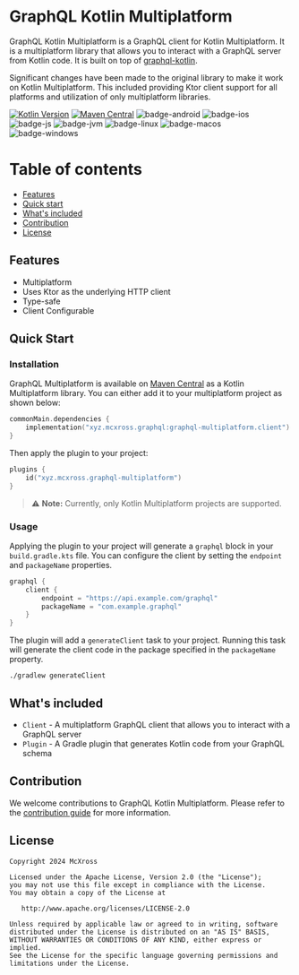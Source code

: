 # GraphQL Kotlin Multiplatform

GraphQL Kotlin Multiplatform is a GraphQL client for Kotlin Multiplatform. It is a multiplatform library that allows you
to interact with a GraphQL server from Kotlin code.
It is built on top of [graphql-kotlin](https://github.com/ExpediaGroup/graphql-kotlin).

Significant changes have been made to the original library to make it work on Kotlin Multiplatform. This included
providing Ktor client support for all platforms and utilization of only multiplatform libraries.

[![Kotlin Version](https://img.shields.io/badge/Kotlin-v2.0.21-B125EA?logo=kotlin)](https://kotlinlang.org)
[![Maven Central](https://img.shields.io/maven-central/v/xyz.mcxross.graphql.client/graphql-multiplatform-client)](https://central.sonatype.com/artifact/xyz.mcxross.graphql.client/graphql-multiplatform-client)
![badge-android](http://img.shields.io/badge/Platform-Android-brightgreen.svg?logo=android)
![badge-ios](http://img.shields.io/badge/Platform-iOS-orange.svg?logo=apple)
![badge-js](http://img.shields.io/badge/Platform-NodeJS-yellow.svg?logo=javascript)
![badge-jvm](http://img.shields.io/badge/Platform-JVM-red.svg?logo=openjdk)
![badge-linux](http://img.shields.io/badge/Platform-Linux-lightgrey.svg?logo=linux)
![badge-macos](http://img.shields.io/badge/Platform-macOS-orange.svg?logo=apple)
![badge-windows](http://img.shields.io/badge/Platform-Windows-blue.svg?logo=windows)

# Table of contents

- [Features](#features)
- [Quick start](#quick-start)
- [What's included](#whats-included)
- [Contribution](#contribution)
- [License](#license)

## Features

- Multiplatform
- Uses Ktor as the underlying HTTP client
- Type-safe
- Client Configurable

## Quick Start

### Installation

GraphQL Multiplatform is available
on [Maven Central](https://search.maven.org/artifact/com.apurebase/graphql-kotlin-multiplatform)
as a Kotlin Multiplatform library. You can either add it to your multiplatform project as shown below:

```kotlin
commonMain.dependencies {
    implementation("xyz.mcxross.graphql:graphql-multiplatform.client")
}
```

Then apply the plugin to your project:

```kotlin
plugins {
    id("xyz.mcxross.graphql-multiplatform")
}
```

> :warning: **Note:** Currently, only Kotlin Multiplatform projects are supported.

### Usage

Applying the plugin to your project will generate a `graphql` block in your `build.gradle.kts` file. You can configure
the client by setting the `endpoint` and `packageName` properties.

```kotlin
graphql {
    client {
        endpoint = "https://api.example.com/graphql"
        packageName = "com.example.graphql"
    }
}
```

The plugin will add a `generateClient` task to your project. Running this task will generate the client code in the package
specified in the `packageName` property.

```shell
./gradlew generateClient
```

## What's included

- `Client` - A multiplatform GraphQL client that allows you to interact with a GraphQL server
- `Plugin` - A Gradle plugin that generates Kotlin code from your GraphQL schema

## Contribution

We welcome contributions to GraphQL Kotlin Multiplatform. Please refer to the [contribution guide](CONTRIBUTING.md) for
more information.

## License

    Copyright 2024 McXross

    Licensed under the Apache License, Version 2.0 (the "License");
    you may not use this file except in compliance with the License.
    You may obtain a copy of the License at

       http://www.apache.org/licenses/LICENSE-2.0

    Unless required by applicable law or agreed to in writing, software
    distributed under the License is distributed on an "AS IS" BASIS,
    WITHOUT WARRANTIES OR CONDITIONS OF ANY KIND, either express or implied.
    See the License for the specific language governing permissions and
    limitations under the License.